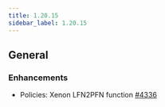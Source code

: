 ```yaml
---
title: 1.20.15
sidebar_label: 1.20.15
---
```


## General

### Enhancements

- Policies: Xenon LFN2PFN function [#4336](https://github.com/rucio/rucio/issues/4336)
